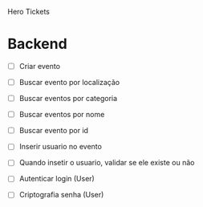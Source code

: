 Hero Tickets 

# Backend

- [ ] Criar evento
- [ ] Buscar evento por localização
- [ ] Buscar eventos por categoria
- [ ] Buscar eventos por nome
- [ ] Buscar evento por id
- [ ] Inserir usuario no evento
- [ ] Quando insetir o usuario, validar se ele existe ou não


- [ ] Autenticar login (User)
- [ ] Criptografia senha (User)